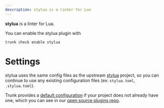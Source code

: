 ```yaml
---
description: stylua is a linter for Lua
---
```


**stylua** is a linter for Lua.

You can enable the stylua plugin with

```shell
trunk check enable stylua
```

# Settings

stylua uses the same config files as the
upstream [stylua](https://github.com/JohnnyMorganz/StyLua/tree/main) project, so you can continue to use any
existing configuration files (ex: `stylua.toml`, `.stylua.toml`).
    

Trunk provides a [default configuration](https://github.com/trunk-io/plugins/tree/main/linters/stylua) if your project does not already have one,
which you can see in our [open source plugins repo](https://github.com/trunk-io/plugins/tree/main).
